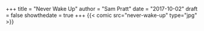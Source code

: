 +++
title = "Never Wake Up"
author = "Sam Pratt"
date = "2017-10-02"
draft = false
showthedate = true
+++
{{< comic src="never-wake-up" type="jpg" >}}